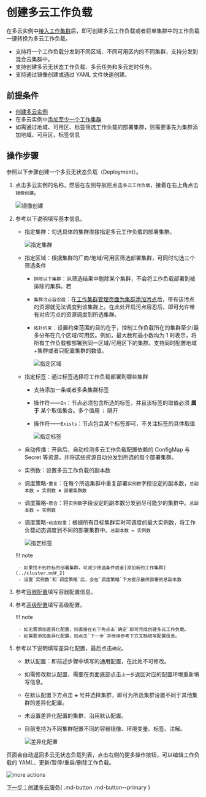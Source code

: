 # 创建多云工作负载

在多云实例中[接入工作集群](../cluster.md#_2)后，即可创建多云工作负载或者将单集群中的工作负载一键转换为多云工作负载。

- 支持将一个工作负载分发到不同区域、不同可用区内的不同集群，支持分发到混合云集群中。
- 支持创建多云无状态工作负载、多云任务和多云定时任务。
- 支持通过镜像创建或通过 YAML 文件快速创建。

## 前提条件

- [创建多云实例](../instance/add.md)
- 在多云实例中[添加至少一个工作集群](../cluster.md#_2)
- 如需通过地域、可用区、标签筛选工作负载的部署集群，则需要事先为集群添加地域、可用区、标签信息

## 操作步骤

参照以下步骤创建一个多云无状态负载（Deployment）。

1. 点击多云实例的名称，然后在左侧导航栏点击`多云工作负载`，接着在右上角点击`镜像创建`。

    ![镜像创建](https://docs.daocloud.io/daocloud-docs-images/docs/zh/docs/kairship/images/deploy04.png)

2. 参考以下说明填写基本信息。

    - 指定集群：勾选具体的集群直接指定多云工作负载的部署集群。

        ![指定集群](https://docs.daocloud.io/daocloud-docs-images/docs/zh/docs/kairship/images/deployment-new01.png)

    - 指定区域：根据集群的厂商/地域/可用区筛选部署集群，可同时勾选三个筛选条件

        - `排除以下集群`：从筛选结果中剔除某个集群，不会将工作负载部署到被排除的集群。若
        - `集群污点容忍度`：在[工作集群管理页面为集群添加污点](../cluster.md#_6)后，带有该污点的资源就无法调度到该集群上。在此处开启污点容忍后，即可允许带有对应污点的资源调度到所选集群。
        - `拓扑约束`：设置约束范围的目的在于，控制工作负载所在的集群至少/最多分布在几个区域/可用区。例如，最大数和最小数均为 1 时表示，将所有工作负载都部署到同一区域/可用区下的集群。支持同时配置地域+集群或者只配置集群的数值。

            ![指定区域](https://docs.daocloud.io/daocloud-docs-images/docs/zh/docs/kairship/images/deployment-new02.png)

    - 指定标签：通过标签选择将工作负载部署到哪些集群

        - 支持添加一条或者多条集群标签
        - 操作符——`In`：节点必须包含所选的标签，并且该标签的取值必须 **属于** 某个取值集合。多个值用 `；` 隔开
        - 操作符——`Exists`：节点包含某个标签即可，不关注标签的具体取值

            ![指定标签](https://docs.daocloud.io/daocloud-docs-images/docs/zh/docs/kairship/images/deployment-new03.png)

    - 自动传播：开启后，自动检测多云工作负载配置依赖的 ConfigMap 与 Secret 等资源，并将这些资源自动分发到所选的每个部署集群。
    - 实例数：设置多云工作负载的副本数
    - 调度策略-`重复`：在每个所选集群中重复部署`实例数`字段设定的副本数，`总副本数 = 实例数 ✖️ 部署集群数`
    - 调度策略-`聚合`：将`实例数`字段设定的副本数分发到尽可能少的集群中。`总副本数 = 实例数`
    - 调度策略-`动态权重`：根据所有目标集群实时可调度的最大实例数，将工作负载动态调度到不同的部署集群中。`总副本数 = 实例数`

        ![指定标签](https://docs.daocloud.io/daocloud-docs-images/docs/zh/docs/kairship/images/deploy06.png)

    !!! note

        - 如果找不到目标的部署集群，可减少筛选条件或者[添加新的工作集群](../cluster.md#_2)
        - 设置`实例数`和`调度策略`后，会在`调度策略`下方提示最终部署的总副本数

3. 参考[容器配置](../../kpanda/user-guide/workloads/create-deployment.md#_4)填写容器配置信息。

4. 参考[高级配置](../../kpanda/user-guide/workloads/create-deployment.md#_6)填写高级配置。

    !!! note

        - 如无需添加差异化配置，则直接在右下角点击`确定`即可完成创建多云工作负载。
        - 如需要添加差异化配置，则点击`下一步`并继续参考下方文档填写配置信息。

5. 参考以下说明填写差异化配置，最后点击`确定`。

    - 默认配置：即前述步骤中填写的通用配置，在此处不可修改。
    - 如需修改默认配置，需要在页面底部点击`上一步`返回对应的配置环境重新填写信息。
    - 在默认配置下方点击 `➕` 号并选择集群，即可为所选集群设置不同于其他集群的差异化配置。
    - 未设置差异化配置的集群，沿用默认配置。
    - 目前支持为不同集群配置不同的容器镜像、环境变量、标签、注解。

        ![差异化配置](https://docs.daocloud.io/daocloud-docs-images/docs/zh/docs/kairship/images/deploy11.png)

页面会自动返回多云无状态负载列表，点击右侧的更多操作按钮，可以编辑工作负载的 YAML、更新/暂停/重启/删除工作负载。

![more actions](https://docs.daocloud.io/daocloud-docs-images/docs/zh/docs/kairship/images/deploy12.png)

[下一步：创建多云服务](../resource/service.md){ .md-button .md-button--primary }

